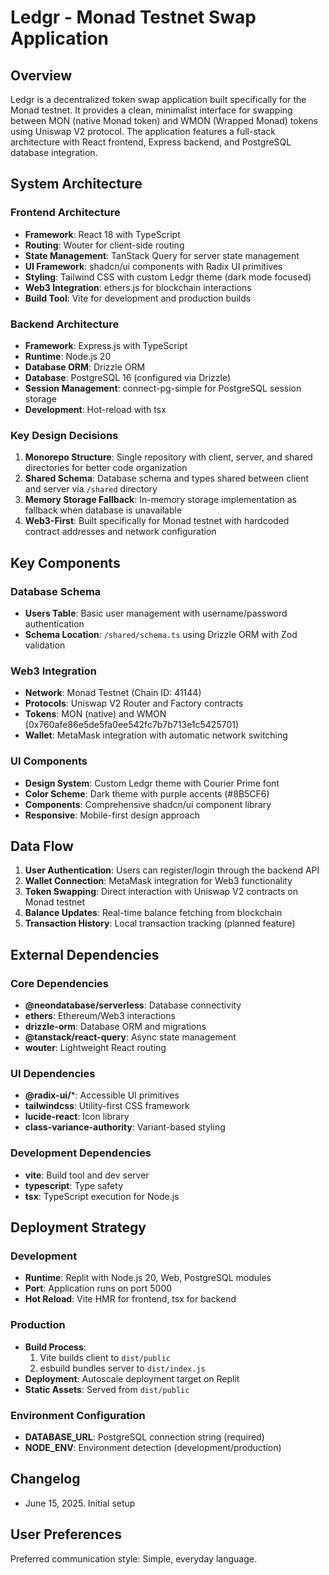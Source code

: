 # Ledgr - Monad Testnet Swap Application

## Overview

Ledgr is a decentralized token swap application built specifically for the Monad testnet. It provides a clean, minimalist interface for swapping between MON (native Monad token) and WMON (Wrapped Monad) tokens using Uniswap V2 protocol. The application features a full-stack architecture with React frontend, Express backend, and PostgreSQL database integration.

## System Architecture

### Frontend Architecture
- **Framework**: React 18 with TypeScript
- **Routing**: Wouter for client-side routing
- **State Management**: TanStack Query for server state management
- **UI Framework**: shadcn/ui components with Radix UI primitives
- **Styling**: Tailwind CSS with custom Ledgr theme (dark mode focused)
- **Web3 Integration**: ethers.js for blockchain interactions
- **Build Tool**: Vite for development and production builds

### Backend Architecture
- **Framework**: Express.js with TypeScript
- **Runtime**: Node.js 20
- **Database ORM**: Drizzle ORM
- **Database**: PostgreSQL 16 (configured via Drizzle)
- **Session Management**: connect-pg-simple for PostgreSQL session storage
- **Development**: Hot-reload with tsx

### Key Design Decisions
1. **Monorepo Structure**: Single repository with client, server, and shared directories for better code organization
2. **Shared Schema**: Database schema and types shared between client and server via `/shared` directory
3. **Memory Storage Fallback**: In-memory storage implementation as fallback when database is unavailable
4. **Web3-First**: Built specifically for Monad testnet with hardcoded contract addresses and network configuration

## Key Components

### Database Schema
- **Users Table**: Basic user management with username/password authentication
- **Schema Location**: `/shared/schema.ts` using Drizzle ORM with Zod validation

### Web3 Integration
- **Network**: Monad Testnet (Chain ID: 41144)
- **Protocols**: Uniswap V2 Router and Factory contracts
- **Tokens**: MON (native) and WMON (0x760afe86e5de5fa0ee542fc7b7b713e1c5425701)
- **Wallet**: MetaMask integration with automatic network switching

### UI Components
- **Design System**: Custom Ledgr theme with Courier Prime font
- **Color Scheme**: Dark theme with purple accents (#8B5CF6)
- **Components**: Comprehensive shadcn/ui component library
- **Responsive**: Mobile-first design approach

## Data Flow

1. **User Authentication**: Users can register/login through the backend API
2. **Wallet Connection**: MetaMask integration for Web3 functionality
3. **Token Swapping**: Direct interaction with Uniswap V2 contracts on Monad testnet
4. **Balance Updates**: Real-time balance fetching from blockchain
5. **Transaction History**: Local transaction tracking (planned feature)

## External Dependencies

### Core Dependencies
- **@neondatabase/serverless**: Database connectivity
- **ethers**: Ethereum/Web3 interactions
- **drizzle-orm**: Database ORM and migrations
- **@tanstack/react-query**: Async state management
- **wouter**: Lightweight React routing

### UI Dependencies
- **@radix-ui/***: Accessible UI primitives
- **tailwindcss**: Utility-first CSS framework
- **lucide-react**: Icon library
- **class-variance-authority**: Variant-based styling

### Development Dependencies
- **vite**: Build tool and dev server
- **typescript**: Type safety
- **tsx**: TypeScript execution for Node.js

## Deployment Strategy

### Development
- **Runtime**: Replit with Node.js 20, Web, PostgreSQL modules
- **Port**: Application runs on port 5000
- **Hot Reload**: Vite HMR for frontend, tsx for backend

### Production
- **Build Process**: 
  1. Vite builds client to `dist/public`
  2. esbuild bundles server to `dist/index.js`
- **Deployment**: Autoscale deployment target on Replit
- **Static Assets**: Served from `dist/public`

### Environment Configuration
- **DATABASE_URL**: PostgreSQL connection string (required)
- **NODE_ENV**: Environment detection (development/production)

## Changelog
- June 15, 2025. Initial setup

## User Preferences

Preferred communication style: Simple, everyday language.